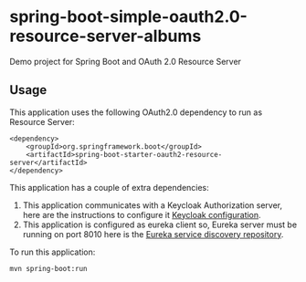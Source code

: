 # spring-boot-simple-oauth2.0-resource-server-albums
Demo project for Spring Boot and OAuth 2.0 Resource Server

## Usage

This application uses the following OAuth2.0 dependency to run as Resource Server:

```
<dependency>
	<groupId>org.springframework.boot</groupId>
	<artifactId>spring-boot-starter-oauth2-resource-server</artifactId>
</dependency>
```

This application has a couple of extra dependencies:
1. This application communicates with a Keycloak Authorization server, here are the instructions to configure it [Keycloak configuration](https://claudiocifuentes.atlassian.net/l/c/sESWWPFW).
2. This application is configured as eureka client so, Eureka server must be running on port 8010 here is the [Eureka service discovery repository](https://github.com/ClaudioCifuentesAlonso/oauth2.0-eureka-discovery-service.git).

To run this application:

```
mvn spring-boot:run
```